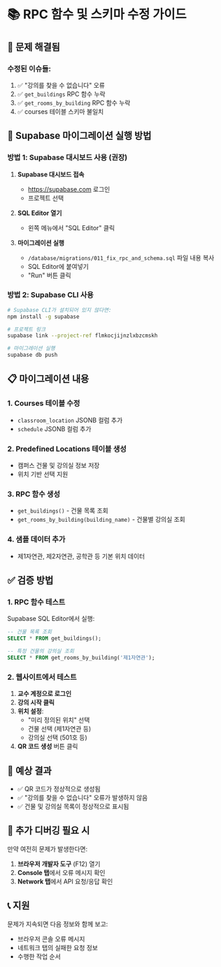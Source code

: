 # 📚 RPC 함수 및 스키마 수정 가이드

## 🔧 문제 해결됨

### 수정된 이슈들:
1. ✅ "강의를 찾을 수 없습니다" 오류
2. ✅ `get_buildings` RPC 함수 누락
3. ✅ `get_rooms_by_building` RPC 함수 누락
4. ✅ courses 테이블 스키마 불일치

## 🚀 Supabase 마이그레이션 실행 방법

### 방법 1: Supabase 대시보드 사용 (권장)

1. **Supabase 대시보드 접속**
   - https://supabase.com 로그인
   - 프로젝트 선택

2. **SQL Editor 열기**
   - 왼쪽 메뉴에서 "SQL Editor" 클릭

3. **마이그레이션 실행**
   - `/database/migrations/011_fix_rpc_and_schema.sql` 파일 내용 복사
   - SQL Editor에 붙여넣기
   - "Run" 버튼 클릭

### 방법 2: Supabase CLI 사용

```bash
# Supabase CLI가 설치되어 있지 않다면:
npm install -g supabase

# 프로젝트 링크
supabase link --project-ref flmkocjijnzlxbzcmskh

# 마이그레이션 실행
supabase db push
```

## 📋 마이그레이션 내용

### 1. Courses 테이블 수정
- `classroom_location` JSONB 컬럼 추가
- `schedule` JSONB 컬럼 추가

### 2. Predefined Locations 테이블 생성
- 캠퍼스 건물 및 강의실 정보 저장
- 위치 기반 선택 지원

### 3. RPC 함수 생성
- `get_buildings()` - 건물 목록 조회
- `get_rooms_by_building(building_name)` - 건물별 강의실 조회

### 4. 샘플 데이터 추가
- 제1자연관, 제2자연관, 공학관 등 기본 위치 데이터

## ✅ 검증 방법

### 1. RPC 함수 테스트

Supabase SQL Editor에서 실행:

```sql
-- 건물 목록 조회
SELECT * FROM get_buildings();

-- 특정 건물의 강의실 조회
SELECT * FROM get_rooms_by_building('제1자연관');
```

### 2. 웹사이트에서 테스트

1. **교수 계정으로 로그인**
2. **강의 시작 클릭**
3. **위치 설정**:
   - "미리 정의된 위치" 선택
   - 건물 선택 (제1자연관 등)
   - 강의실 선택 (501호 등)
4. **QR 코드 생성** 버튼 클릭

## 🎯 예상 결과

- ✅ QR 코드가 정상적으로 생성됨
- ✅ "강의를 찾을 수 없습니다" 오류가 발생하지 않음
- ✅ 건물 및 강의실 목록이 정상적으로 표시됨

## 🐛 추가 디버깅 필요 시

만약 여전히 문제가 발생한다면:

1. **브라우저 개발자 도구** (F12) 열기
2. **Console 탭**에서 오류 메시지 확인
3. **Network 탭**에서 API 요청/응답 확인

## 📞 지원

문제가 지속되면 다음 정보와 함께 보고:
- 브라우저 콘솔 오류 메시지
- 네트워크 탭의 실패한 요청 정보
- 수행한 작업 순서